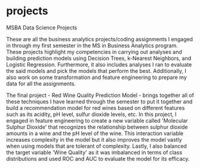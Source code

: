 # projects
MSBA Data Science Projects

These are all the business analytics projects/coding assignments I engaged in through my first semester in the MS in Business Analytics program. These projects 
highlight my competencies in carrying out analyses and building prediction models using Decision Trees, k-Nearest Neighbors, and Logistic Regression. Furthermore, it also 
includes analyses I ran to evaluate the said models and pick the models that perform the best. Additionally, I also work on some transformation and feature engineering to 
prepare my data for all the assignments. 

The final project - Red Wine Quality Prediction Model - brings together all of these techniques I have learned through the semester to put it together and build a recommendation
model for red wines based on different features such as its acidity, pH level, sulfur dioxide levels, etc. In this project, I engaged in feature engineering to create a new 
variable called 'Molecular Sulphur Dioxide' that recognizes the relationship between sulphur dioxide amounts in a wine and the pH level of the wine. This interaction variable 
increases complexity in the model but it also improves the model vastly when using models that are tolerant of complexity. Lastly, I also balanced the target variable 'Wine 
Quality' as it was imbalanced in terms of class distributions and used ROC and AUC to evaluate the model for its efficacy. 
